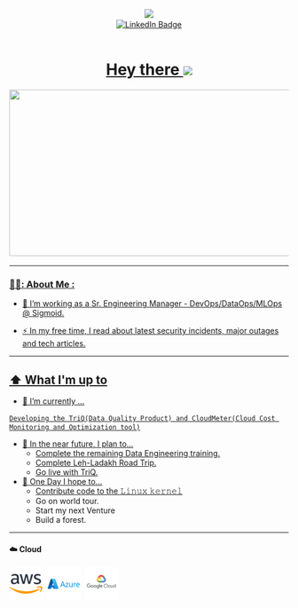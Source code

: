 <!---
- 👋 Hi, I’m @jagnikam
- 👀 I’m interested in ...
- 🌱 I’m currently learning ...
- 💞️ I’m looking to collaborate on ...
- 📫 How to reach me ...


jagnikam/jagnikam is a ✨ special ✨ repository because its `README.md` (this file) appears on your GitHub profile.
You can click the Preview link to take a look at your changes.
--->



<div id="header" align="center">
  <img src="https://media.giphy.com/media/M9gbBd9nbDrOTu1Mqx/giphy.gif" width="100"/>
</div>
<div id="badges" align="center">
  <a href="https://www.linkedin.com/in/jagn/">
    <img src="https://img.shields.io/badge/LinkedIn-blue?style=for-the-badge&logo=linkedin&logoColor=white" alt="LinkedIn Badge"/>
</div>
<div align="center">
  <img src="https://komarev.com/ghpvc/?username=your-github-username&style=flat-square&color=blue" alt=""/>
</div>
<div align="center">
  <h1>
    Hey there
    <img src="https://media.giphy.com/media/hvRJCLFzcasrR4ia7z/giphy.gif" width="30px"/>
  </h1>
</div>
<div align="center">
  <img src="https://media.giphy.com/media/dWesBcTLavkZuG35MI/giphy.gif" width="600" height="300"/>
</div>
  
---

### 👨‍💻: About Me :
  
- :telescope: I’m working as a Sr. Engineering Manager - DevOps/DataOps/MLOps @ Sigmoid.

- :zap: In my free time, I read about latest security incidents, major outages and tech articles.

---

## ⬆ What I'm up to
- 🔨 I’m currently ...
```
Developing the TriQ(Data Quality Product) and CloudMeter(Cloud Cost Monitoring and Optimization tool)
```
  - 🎯 In the near future, I plan to...
	- Complete the remaining Data Engineering training.
	- Complete Leh-Ladakh Road Trip. 
	- Go live with TriQ.
- 🤞 One Day I hope to...
	- Contribute code to the [𝙻𝚒𝚗𝚞𝚡 𝚔𝚎𝚛𝚗𝚎𝚕](https://github.com/torvalds/linux)
	- Go on world tour.
	- Start my next Venture
	- Build a forest.
--- 
  #### ☁️ Cloud
 <div>
   <img src="https://github.com/devicons/devicon/blob/master/icons/amazonwebservices/amazonwebservices-original-wordmark.svg" title="AWS" alt="AWS" width="60" height="60"/>&nbsp;
   <img src="https://github.com/devicons/devicon/blob/master/icons/azure/azure-original-wordmark.svg" title="Azure" alt="Azure" width="60" height="60"/>&nbsp;
   <img src="https://github.com/devicons/devicon/blob/master/icons/googlecloud/googlecloud-original-wordmark.svg" title="GCP" alt="GCP" width="60" height="60"/>&nbsp;
  </div>
